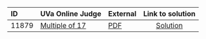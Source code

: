 | ID | UVa Online Judge | External | Link to solution |
|:---|:---|:---|:---:|
| 11879 | [Multiple of 17](https://onlinejudge.org/index.php?option=com_onlinejudge&Itemid=8&category=24&page=show_problem&problem=3001) | [PDF](https://onlinejudge.org/external/118/11879.pdf) | [Solution](https://github.com/versenyi98/uva-solutions/tree/main/solutions/11879%20-%20Multiple%20of%2017)|
